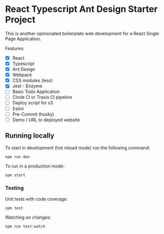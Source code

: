 # React Typescript Ant Design Starter Project

This is another opinionated boilerplate web development for a React Single Page Application.

Features:

- [x] React
- [x] Typescript
- [x] Ant Design
- [x] Webpack 
- [x] CSS modules (less)
- [x] Jest - Enzyme
- [ ] Basic Todo Application
- [ ] Circle CI or Travis CI pipeline
- [ ] Deploy script for s3
- [ ] Eslint
- [ ] Pre-Commit (husky)
- [ ] Demo / URL to deployed website

## Running locally

To start in development (hot reload mode) run the following command:

```sh
npm run dev
```

To run in a production mode:

```sh
npm start
```

### Testing

Unit tests with code coverage:

```sh
npm test
```

Watching on changes:

```
npm run test:watch
```